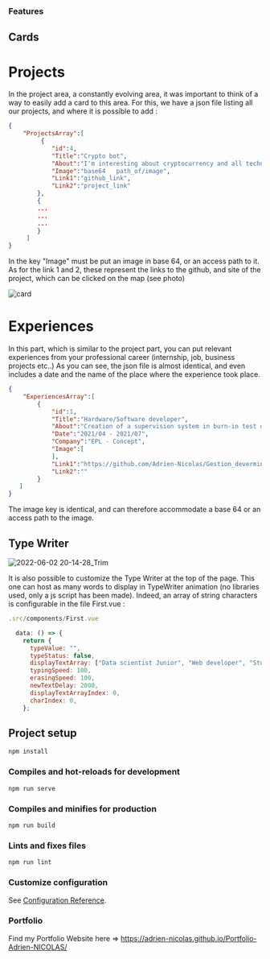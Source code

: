 ### Features

## Cards

# Projects
In the project area, a constantly evolving area, it was important to think of a way to easily add a card to this area. For this, we have a json file listing all our projects, and where it is possible to add :

```json
{
    "ProjectsArray":[
         {
            "id":4,
            "Title":"Crypto bot",
            "About":"I'm interesting about cryptocurrency and all technologies behind that. I am interested in trading method, and graph analyse. Because I'm in IT                        studies, I wanted to make a script, to do all trades in my place, based on some indicators given by Binance API (biggest exchange of cypto). I'v                      trie to make a prototype to do some oders from RSI and MACD indicators. Next step is to use IA.",
            "Image":"base64   path_of/image",
            "Link1":"github_link",
            "Link2":"project_link"
        },
        {
        ...
        ...
        ...
        }
     ]
}   
```
In the key "Image" must be put an image in base 64, or an access path to it. As for the link 1 and 2, these represent the links to the github, and site of the project, which can be clicked on the map (see photo)

![card](https://user-images.githubusercontent.com/73825898/171697362-cb77f064-df80-4b51-b8a0-045aee0ebfad.png)

# Experiences

In this part, which is similar to the project part, you can put relevant experiences from your professional career (internship, job, business projects etc..)
As you can see, the json file is almost identical, and even includes a date and the name of the place where the experience took place.

```json
{
    "ExperiencesArray":[
        {
            "id":1,
            "Title":"Hardware/Software developer",
            "About":"Creation of a supervision system in burn-in test on LED technology products with Arduino, but also the development of a website allowing the visualization of these data with an administrator space.",
            "Date":"2021/04 - 2021/07",
            "Company":"EPL - Concept",
            "Image":[
            ],
            "Link1":"https://github.com/Adrien-Nicolas/Gestion_deverminage",
            "Link2":""
        }
   ]
}
```

The image key is identical, and can therefore accommodate a base 64 or an access path to the image.

## Type Writer 

![2022-06-02 20-14-28_Trim](https://user-images.githubusercontent.com/73825898/171699651-256b5015-42e0-494a-953b-883cba6659da.gif)


It is also possible to customize the Type Writer at the top of the page. This one can host as many words to display in TypeWriter animation (no libraries used, only a js script has been made). 
Indeed, an array of string characters is configurable in the file First.vue :

```javascript
.src/components/First.vue

  data: () => {
    return {
      typeValue: "",
      typeStatus: false,
      displayTextArray: ["Data scientist Junior", "Web developer", "Student" ],
      typingSpeed: 100,
      erasingSpeed: 100,
      newTextDelay: 2000,
      displayTextArrayIndex: 0,
      charIndex: 0,
    };
```

## Project setup
```
npm install
```

### Compiles and hot-reloads for development
```
npm run serve
```

### Compiles and minifies for production
```
npm run build
```

### Lints and fixes files
```
npm run lint
```

### Customize configuration
See [Configuration Reference](https://cli.vuejs.org/config/).

### 

### Portfolio

Find my Portfolio Website here => https://adrien-nicolas.github.io/Portfolio-Adrien-NICOLAS/
